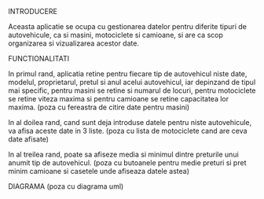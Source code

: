 INTRODUCERE

Aceasta aplicatie se ocupa cu gestionarea datelor pentru diferite tipuri de autovehicule, ca si masini, motociclete si camioane, si are ca scop organizarea si vizualizarea acestor date.

FUNCTIONALITATI

In primul rand, aplicatia retine pentru fiecare tip de autovehicul niste date, modelul, proprietarul, pretul si anul acelui autovehicul, iar depinzand de tipul mai specific, pentru masini se retine si numarul de locuri, pentru motociclete se retine viteza maxima si pentru camioane se retine capacitatea lor maxima.
(poza cu fereastra de citire date pentru masini)

In al doilea rand, cand sunt deja introduse datele pentru niste autovehicule, va afisa aceste date in 3 liste.
(poza cu lista de motociclete cand are ceva date afisate)

In al treilea rand, poate sa afiseze media si minimul dintre preturile unui anumit tip de autovehicul.
(poza cu butoanele pentru medie preturi si pret minim camioane si casetele unde afiseaza datele astea)

DIAGRAMA
(poza cu diagrama uml)
